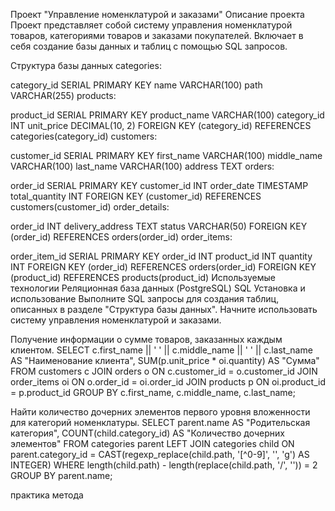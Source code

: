 Проект "Управление номенклатурой и заказами"
Описание проекта
Проект представляет собой систему управления номенклатурой товаров, категориями товаров и заказами покупателей. Включает в себя создание базы данных и таблиц с помощью SQL запросов.

Структура базы данных
categories:

category_id SERIAL PRIMARY KEY
name VARCHAR(100)
path VARCHAR(255)
products:

product_id SERIAL PRIMARY KEY
product_name VARCHAR(100)
category_id INT
unit_price DECIMAL(10, 2)
FOREIGN KEY (category_id) REFERENCES categories(category_id)
customers:

customer_id SERIAL PRIMARY KEY
first_name VARCHAR(100)
middle_name VARCHAR(100)
last_name VARCHAR(100)
address TEXT
orders:

order_id SERIAL PRIMARY KEY
customer_id INT
order_date TIMESTAMP
total_quantity INT
FOREIGN KEY (customer_id) REFERENCES customers(customer_id)
order_details:

order_id INT
delivery_address TEXT
status VARCHAR(50)
FOREIGN KEY (order_id) REFERENCES orders(order_id)
order_items:

order_item_id SERIAL PRIMARY KEY
order_id INT
product_id INT
quantity INT
FOREIGN KEY (order_id) REFERENCES orders(order_id)
FOREIGN KEY (product_id) REFERENCES products(product_id)
Используемые технологии
Реляционная база данных (PostgreSQL)
SQL
Установка и использование
Выполните SQL запросы для создания таблиц, описанных в разделе "Структура базы данных".
Начните использовать систему управления номенклатурой и заказами.

Получение информации о сумме товаров, заказанных каждым клиентом.
SELECT c.first_name || ' ' || c.middle_name || ' ' || c.last_name AS "Наименование клиента", SUM(p.unit_price * oi.quantity) AS "Сумма"
        FROM customers c 
        JOIN orders o ON c.customer_id = o.customer_id
        JOIN order_items oi ON o.order_id = oi.order_id
        JOIN products p ON oi.product_id = p.product_id
        GROUP BY c.first_name, c.middle_name, c.last_name;

Найти количество дочерних элементов первого уровня вложенности для категорий номенклатуры.
SELECT 
            parent.name AS "Родительская категория",
            COUNT(child.category_id) AS "Количество дочерних элементов"
        FROM 
            categories parent
        LEFT JOIN 
            categories child ON parent.category_id = CAST(regexp_replace(child.path, '[^0-9]', '', 'g') AS INTEGER)
        WHERE length(child.path) - length(replace(child.path, '/', '')) = 2
        GROUP BY 
            parent.name;

практика метода 
